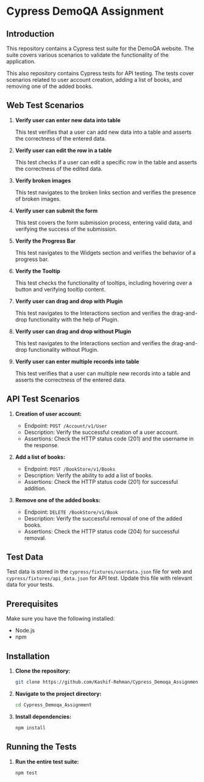# Cypress DemoQA Assignment

## Introduction

This repository contains a Cypress test suite for the DemoQA website. The suite covers various scenarios to validate the functionality of the application.

This also repository contains Cypress tests for API testing. The tests cover scenarios related to user account creation, adding a list of books, and removing one of the added books.

## Web Test Scenarios

1. **Verify user can enter new data into table**

   This test verifies that a user can add new data into a table and asserts the correctness of the entered data.

2. **Verify user can edit the row in a table**

   This test checks if a user can edit a specific row in the table and asserts the correctness of the edited data.

3. **Verify broken images**

   This test navigates to the broken links section and verifies the presence of broken images.

4. **Verify user can submit the form**

   This test covers the form submission process, entering valid data, and verifying the success of the submission.

5. **Verify the Progress Bar**

   This test navigates to the Widgets section and verifies the behavior of a progress bar.

6. **Verify the Tooltip**

   This test checks the functionality of tooltips, including hovering over a button and verifying tooltip content.

7. **Verify user can drag and drop with Plugin**

   This test navigates to the Interactions section and verifies the drag-and-drop functionality with the help of Plugin.

8. **Verify user can drag and drop without Plugin**

   This test navigates to the Interactions section and verifies the drag-and-drop functionality without Plugin.

9. **Verify user can enter multiple records into table**

   This test verifies that a user can multiple new records into a table and asserts the correctness of the entered data.

## API Test Scenarios

1. **Creation of user account:**

   - Endpoint: `POST /Account/v1/User`
   - Description: Verify the successful creation of a user account.
   - Assertions: Check the HTTP status code (201) and the username in the response.

2. **Add a list of books:**

   - Endpoint: `POST /BookStore/v1/Books`
   - Description: Verify the ability to add a list of books.
   - Assertions: Check the HTTP status code (201) for successful addition.

3. **Remove one of the added books:**
   - Endpoint: `DELETE /BookStore/v1/Book`
   - Description: Verify the successful removal of one of the added books.
   - Assertions: Check the HTTP status code (204) for successful removal.

## Test Data

Test data is stored in the `cypress/fixtures/userdata.json` file for web and `cypress/fixtures/api_data.json` for API test. Update this file with relevant data for your tests.

## Prerequisites

Make sure you have the following installed:

- Node.js
- npm

## Installation

1. **Clone the repository:**

   ```bash
   git clone https://github.com/Kashif-Rehman/Cypress_Demoqa_Assignment.git
   ```

2. **Navigate to the project directory:**
   ```bash
   cd Cypress_Demoqa_Assignment
   ```
3. **Install dependencies:**
   ```bash
   npm install
   ```

## Running the Tests

1. **Run the entire test suite:**
   ```bash
   npm test
   ```
